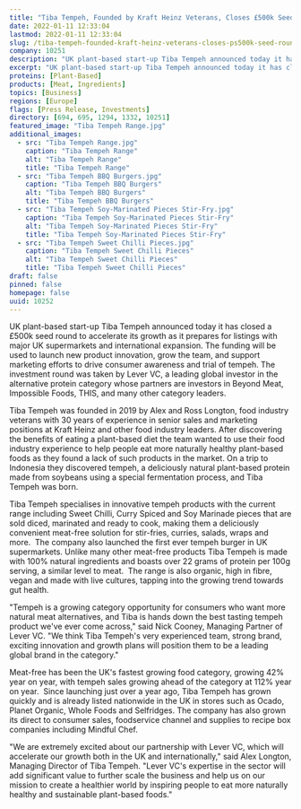 ```yaml
---
title: "Tiba Tempeh, Founded by Kraft Heinz Veterans, Closes £500k Seed Round to Take Tempeh Mainstream"
date: 2022-01-11 12:33:04
lastmod: 2022-01-11 12:33:04
slug: /tiba-tempeh-founded-kraft-heinz-veterans-closes-ps500k-seed-round-take-tempeh-mainstream
company: 10251
description: "UK plant-based start-up Tiba Tempeh announced today it has closed a £500k seed round to accelerate its growth as it prepares for listings with major UK supermarkets and international expansion. The funding will be used to launch new product innovation, grow the team, and support marketing efforts to drive consumer awareness and trial of tempeh. The investment round was taken by Lever VC, a leading global investor in the alternative protein category whose partners are investors in Beyond Meat, Impossible Foods, THIS, and many other category leaders.  "
excerpt: "UK plant-based start-up Tiba Tempeh announced today it has closed a £500k seed round to accelerate its growth as it prepares for listings with major UK supermarkets and international expansion. The funding will be used to launch new product innovation, grow the team, and support marketing efforts to drive consumer awareness and trial of tempeh. The investment round was taken by Lever VC, a leading global investor in the alternative protein category whose partners are investors in Beyond Meat, Impossible Foods, THIS, and many other category leaders.  "
proteins: [Plant-Based]
products: [Meat, Ingredients]
topics: [Business]
regions: [Europe]
flags: [Press Release, Investments]
directory: [694, 695, 1294, 1332, 10251]
featured_image: "Tiba Tempeh Range.jpg"
additional_images:
  - src: "Tiba Tempeh Range.jpg"
    caption: "Tiba Tempeh Range"
    alt: "Tiba Tempeh Range"
    title: "Tiba Tempeh Range"
  - src: "Tiba Tempeh BBQ Burgers.jpg"
    caption: "Tiba Tempeh BBQ Burgers"
    alt: "Tiba Tempeh BBQ Burgers"
    title: "Tiba Tempeh BBQ Burgers"
  - src: "Tiba Tempeh Soy-Marinated Pieces Stir-Fry.jpg"
    caption: "Tiba Tempeh Soy-Marinated Pieces Stir-Fry"
    alt: "Tiba Tempeh Soy-Marinated Pieces Stir-Fry"
    title: "Tiba Tempeh Soy-Marinated Pieces Stir-Fry"
  - src: "Tiba Tempeh Sweet Chilli Pieces.jpg"
    caption: "Tiba Tempeh Sweet Chilli Pieces"
    alt: "Tiba Tempeh Sweet Chilli Pieces"
    title: "Tiba Tempeh Sweet Chilli Pieces"
draft: false
pinned: false
homepage: false
uuid: 10252
---
```

UK plant-based start-up Tiba Tempeh announced today it has closed a
£500k seed round to accelerate its growth as it prepares for listings
with major UK supermarkets and international expansion. The funding will
be used to launch new product innovation, grow the team, and support
marketing efforts to drive consumer awareness and trial of tempeh. The
investment round was taken by Lever VC, a leading global investor in the
alternative protein category whose partners are investors in Beyond
Meat, Impossible Foods, THIS, and many other category leaders.  

Tiba Tempeh was founded in 2019 by Alex and Ross Longton, food industry
veterans with 30 years of experience in senior sales and marketing
positions at Kraft Heinz and other food industry leaders. After
discovering the benefits of eating a plant-based diet the team wanted to
use their food industry experience to help people eat more naturally
healthy plant-based foods as they found a lack of such products in the
market. On a trip to Indonesia they discovered tempeh, a deliciously
natural plant-based protein made from soybeans using a special
fermentation process, and Tiba Tempeh was born.

Tiba Tempeh specialises in innovative tempeh products with the current
range including Sweet Chilli, Curry Spiced and Soy Marinade pieces that
are sold diced, marinated and ready to cook, making them a deliciously
convenient meat-free solution for stir-fries, curries, salads, wraps and
more.  The company also launched the first ever tempeh burger in UK
supermarkets. Unlike many other meat-free products Tiba Tempeh is made
with 100% natural ingredients and boasts over 22 grams of protein per
100g serving, a similar level to meat.  The range is also organic, high
in fibre, vegan and made with live cultures, tapping into the growing
trend towards gut health.

"Tempeh is a growing category opportunity for consumers who want more
natural meat alternatives, and Tiba is hands down the best tasting
tempeh product we've ever come across," said Nick Cooney, Managing
Partner of Lever VC. "We think Tiba Tempeh's very experienced team,
strong brand, exciting innovation and growth plans will position them to
be a leading global brand in the category." 

Meat-free has been the UK's fastest growing food category, growing 42%
year on year, with tempeh sales growing ahead of the category at 112%
year on year.  Since launching just over a year ago, Tiba Tempeh has
grown quickly and is already listed nationwide in the UK in stores such
as Ocado, Planet Organic, Whole Foods and Selfridges. The company has
also grown its direct to consumer sales, foodservice channel and
supplies to recipe box companies including Mindful Chef.

"We are extremely excited about our partnership with Lever VC, which
will accelerate our growth both in the UK and internationally," said
Alex Longton, Managing Director of Tiba Tempeh. "Lever VC's expertise in
the sector will add significant value to further scale the business and
help us on our mission to create a healthier world by inspiring people
to eat more naturally healthy and sustainable plant-based foods."
